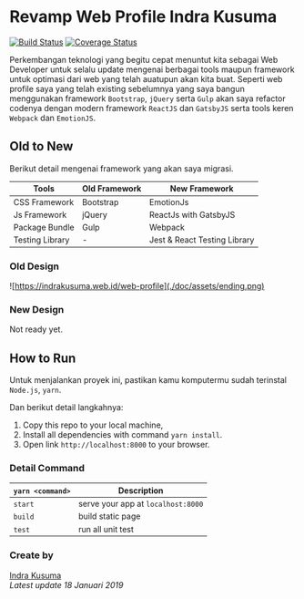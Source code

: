 # Revamp Web Profile Indra Kusuma

[![Build Status](https://travis-ci.org/idindrakusuma/revamp-web-profile.svg?branch=master)](https://travis-ci.org/idindrakusuma/revamp-web-profile) [![Coverage Status](https://coveralls.io/repos/github/idindrakusuma/revamp-web-profile/badge.svg?branch=master)](https://coveralls.io/github/idindrakusuma/revamp-web-profile?branch=master)

Perkembangan teknologi yang begitu cepat menuntut kita sebagai Web Developer untuk selalu update mengenai berbagai tools maupun framework untuk optimasi dari web yang telah auatupun akan kita buat. Seperti web profile saya yang telah existing sebelumnya yang saya bangun menggunakan framework `Bootstrap`, `jQuery` serta `Gulp` akan saya refactor codenya dengan modern framework `ReactJS` dan `GatsbyJS` serta tools keren `Webpack` dan `EmotionJS`.

## Old to New

Berikut detail mengenai framework yang akan saya migrasi.

| Tools | Old Framework    | New Framework |
|-------|------------------|---------------|
| CSS Framework | Bootstrap | EmotionJs     |
| Js Framework | jQuery | ReactJs with GatsbyJS |
| Package Bundle | Gulp  | Webpack |
| Testing Library | -  | Jest & React Testing Library |

### Old Design

![https://indrakusuma.web.id/web-profile](./doc/assets/ending.png)

### New Design

Not ready yet.

## How to Run

Untuk menjalankan proyek ini, pastikan kamu komputermu sudah terinstal `Node.js`, `yarn`.

Dan berikut detail langkahnya:

1. Copy this repo to your local machine,
2. Install all dependencies with command `yarn install`.
3. Open link `http://localhost:8000` to your browser.

### Detail Command

| `yarn <command>` | Description |
------------------ | -------------
| `start` | serve your app at `localhost:8000` |
| `build` | build static page |
| `test` | run all unit test | 

### Create by

[Indra Kusuma](https://indrakusuma.web.id) <br/>
*Latest update 18 Januari 2019*